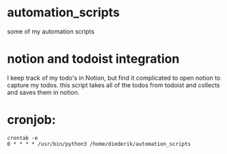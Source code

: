 # automation_scripts
some of my automation scripts

# notion and todoist integration
I keep track of my todo's in Notion, but find it complicated to open notion to capture my todos.
this script takes all of the todos from todoist and collects and saves them in notion.

# cronjob:
```
crontab -e
0 * * * * /usr/bin/python3 /home/diederik/automation_scripts
